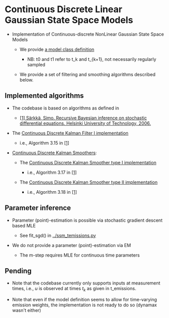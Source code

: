 # Continuous Discrete Linear Gaussian State Space Models

- Implementation of Continuous-discrete NonLinear Gaussian State Space Models
    - We provide [a model class definition](./models.py)
        - NB: t0 and t1 refer to t_k and t_{k+1}, not necessarily regularly sampled

    - We provide a set of filtering and smoothing algorithms described below.
 
## Implemented algorithms

- The codebase is based on algorithms as defined in
    - [[1] Särkkä, Simo. Recursive Bayesian inference on stochastic differential equations. Helsinki University of Technology, 2006.](https://aaltodoc.aalto.fi/items/cc45c44e-ff66-4907-bfff-03293391fe1d)
        
- The [Continuous Discrete Kalman Filter I implementation](./inference.py#L378)
    - i.e., Algorithm 3.15 in [[1]](https://aaltodoc.aalto.fi/items/cc45c44e-ff66-4907-bfff-03293391fe1d)

- [Continuous Discrete Kalman Smoothers](./inference.py#L515):
    - The [Continuous Discrete Kalman Smoother type I implementation](./inference.py#L558)
        - i.e., Algorithm 3.17 in [[1]](https://aaltodoc.aalto.fi/items/cc45c44e-ff66-4907-bfff-03293391fe1d)
      
    - The [Continuous Discrete Kalman Smoother type II implementation](./inference.py#L588)
        - i.e., Algorithm 3.18 in [[1]](https://aaltodoc.aalto.fi/items/cc45c44e-ff66-4907-bfff-03293391fe1d)
        
## Parameter inference

- Parameter (point)-estimation is possible via stochastic gradient descent based MLE
    - See fit_sgd() in [../ssm_temissions.py](../ssm_temissions.py#L443)

- We do not provide a parameter (point)-estimation via EM
    - The m-step requires MLE for continuous time parameters
    
## Pending

- Note that the codebase currently only supports inputs at measurement times, i.e., $u$ is observed at times $t_k$ as given in t_emissions.

- Note that even if the model definition seems to allow for time-varying emission weights, the implementation is not ready to do so (dynamax wasn't either)
